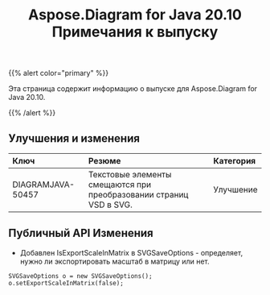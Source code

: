 ﻿---
title: Aspose.Diagram for Java 20.10 Примечания к выпуску
type: docs
weight: 10
url: /ru/java/aspose-diagram-for-java-20-10-release-notes/
---
{{% alert color="primary" %}}

Эта страница содержит информацию о выпуске для Aspose.Diagram for Java 20.10.

{{% /alert %}}
## **Улучшения и изменения**  ##

|**Ключ**|**Резюме**|**Категория**|
|:- |:- |:- |
|DIAGRAMJAVA-50457|Текстовые элементы смещаются при преобразовании страниц VSD в SVG.|Улучшение|

## Публичный API Изменения
* Добавлен IsExportScaleInMatrix в SVGSaveOptions - определяет, нужно ли экспортировать масштаб в матрицу или нет.
```
SVGSaveOptions o = new SVGSaveOptions();
o.setExportScaleInMatrix(false);
```
